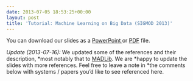 ```yaml
---
date: 2013-07-05 18:53:25+00:00
layout: post
title: 'Tutorial: Machine Learning on Big Data (SIGMOD 2013)'
---
```


You can download our slides as a [PowerPoint ](http://sdrv.ms/16TKtUz) or [PDF](http://sdrv.ms/127xD1z) file.

*Update (2013-07-16):* We updated some of the references and their description,
*most notably that to [MADLib](http://doc.madlib.net/v1.0/modules.html). We are
*happy to update the slides with more references. Feel free to leave a note in
*the comments below with systems / papers you’d like to see referenced here.
